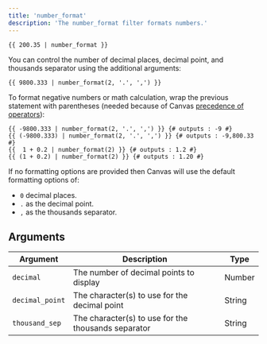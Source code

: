 ```yaml
---
title: 'number_format'
description: 'The number_format filter formats numbers.'
---
```


```canvas {% process=false %}
{{ 200.35 | number_format }}
```

You can control the number of decimal places, decimal point, and thousands separator using the additional arguments:

```canvas {% process=false %}
{{ 9800.333 | number_format(2, '.', ',') }}
```

To format negative numbers or math calculation, wrap the previous statement with parentheses (needed because of Canvas [precedence of operators](/docs/canvas/getting-started/expressions)):

```canvas {% process=false %}
{{ -9800.333 | number_format(2, '.', ',') }} {# outputs : -9 #}
{{ (-9800.333) | number_format(2, '.', ',') }} {# outputs : -9,800.33 #}
{{  1 + 0.2 | number_format(2) }} {# outputs : 1.2 #}
{{ (1 + 0.2) | number_format(2) }} {# outputs : 1.20 #}
```

If no formatting options are provided then Canvas will use the default formatting options of:

- `0` decimal places.
- `.` as the decimal point.
- `,` as the thousands separator.

## Arguments

Argument        | Description                                          | Type
--------------- | ---------------------------------------------------- | ------
`decimal`       | The number of decimal points to display              | Number
`decimal_point` | The character(s) to use for the decimal point        | String
`thousand_sep`  |  The character(s) to use for the thousands separator | String
